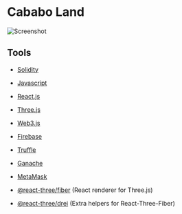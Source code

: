 # Cababo Land

![Screenshot](https://github.com/simon-bonnedahl/CababoLand/blob/main/preview.gif)

## Tools

- [Solidity](https://docs.soliditylang.org/en/v0.8.13/)
- [Javascript](https://developer.mozilla.org/en-US/docs/Web/JavaScript)
- [React.js](https://reactjs.org/)
- [Three.js](https://threejs.org/docs/index.html)
- [Web3.js](https://web3js.readthedocs.io/en/v1.7.3/)
- [Firebase](https://firebase.google.com/docs)
- [Truffle](https://trufflesuite.com/docs/) 
- [Ganache](https://www.trufflesuite.com/ganache)
- [MetaMask](https://metamask.io/)

- [@react-three/fiber](https://docs.pmnd.rs/react-three-fiber/getting-started/introduction) (React renderer for Three.js)
- [@react-three/drei](https://docs.pmnd.rs/drei/introduction) (Extra helpers for React-Three-Fiber)
